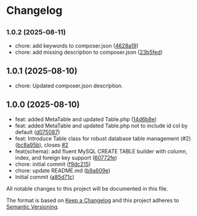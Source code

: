 # Changelog

## <small>1.0.2 (2025-08-11)</small>

* chore: add keywords to composer.json ([4628a19](https://github.com/WPTechnix/wp-tables-schema/commit/4628a19))
* chore: add missing description to composer.json ([23b5fed](https://github.com/WPTechnix/wp-tables-schema/commit/23b5fed))

## 1.0.1 (2025-08-10)

* chore: Updated composer.json description.

## 1.0.0 (2025-08-10)

* feat: added MetaTable and updated Table.php ([14d6b8e](https://github.com/WPTechnix/wp-tables-schema/commit/14d6b8e))
* feat: added MetaTable and updated Table.php not to include id col by default ([d075087](https://github.com/WPTechnix/wp-tables-schema/commit/d075087))
* feat: Introduce Table class for robust database table management (#2) ([bc8a95b](https://github.com/WPTechnix/wp-tables-schema/commit/bc8a95b)), closes [#2](https://github.com/WPTechnix/wp-tables-schema/issues/2)
* feat(schema): add fluent MySQL CREATE TABLE builder with column, index, and foreign key support ([60772fe](https://github.com/WPTechnix/wp-tables-schema/commit/60772fe))
* chore: initial commit ([f9dc215](https://github.com/WPTechnix/wp-tables-schema/commit/f9dc215))
* chore: update README.md ([b9a609e](https://github.com/WPTechnix/wp-tables-schema/commit/b9a609e))
* Initial commit ([a85d71c](https://github.com/WPTechnix/wp-tables-schema/commit/a85d71c))

All notable changes to this project will be documented in this file.

The format is based on [Keep a Changelog](https://keepachangelog.com/en/1.0.0/)
and this project adheres to [Semantic Versioning](https://semver.org/spec/v2.0.0.html).
